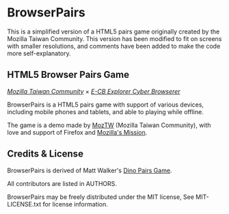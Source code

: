 BrowserPairs
============
This is a simplified version of a HTML5 pairs game originally created
by the Mozilla Taiwan Community. This version has been modified to fit on
screens with smaller resolutions, and comments have been added to make
the code more self-explanatory.


HTML5 Browser Pairs Game
--------------------------------------------------------------------------

_[Mozilla Taiwan Community](http://moztw.org)_ × _[E-CB Explorer Cyber Browserer](http://blog.yam.com/ECBp/article/44076465)_


BrowserPairs is a HTML5 pairs game with support of various devices,
including mobile phones and tablets, and able to playing while offline.


The game is a demo made by [MozTW](http://moztw.org) (Mozilla Taiwan Community),
with love and support of Firefox and [Mozilla's Mission](http://www.mozilla.org/about/mission.html).



Credits & License
-----------------

BrowserPairs is derived of Matt Walker's [Dino Pairs Game](https://github.com/zammer/Dino_Pairs).

All contributors are listed in AUTHORS.


BrowserPairs may be freely distributed under the MIT license, See MIT-LICENSE.txt for license information.
